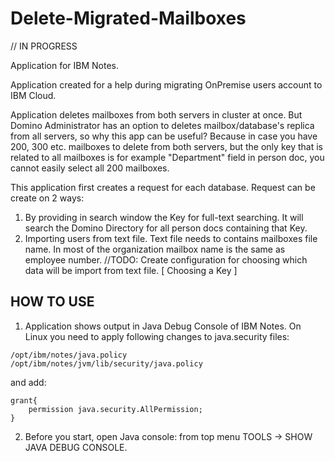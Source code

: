# Delete-Migrated-Mailboxes

// IN PROGRESS

Application for IBM Notes.

Application created for a help during migrating OnPremise users account to IBM Cloud.

Application deletes mailboxes from both servers in cluster at once.
But Domino Administrator has an option to deletes mailbox/database's replica from all servers, so why this app can be useful?
Because in case you have 200, 300 etc. mailboxes to delete from both servers, but the only key that is related to all mailboxes is for example "Department" field in person doc, you cannot easily select all 200 mailboxes.

This application first creates a request for each database. Request can be create on 2 ways:
1. By providing in search window the Key for full-text searching. It will search the Domino Directory for all person docs containing that Key.
2. Importing users from text file. Text file needs to contains mailboxes file name. In most of the organization mailbox name is the same as employee number.
//TODO: Create configuration for choosing which data will be import from text file. [ Choosing a Key ]


## HOW TO USE

1. Application shows output in Java Debug Console of IBM Notes.
On Linux you need to apply following changes to java.security files:
```
/opt/ibm/notes/java.policy
/opt/ibm/notes/jvm/lib/security/java.policy
```

and add:
```
grant{
	permission java.security.AllPermission;
}
```

2. Before you start, open Java console: from top menu TOOLS -> SHOW JAVA DEBUG CONSOLE.



